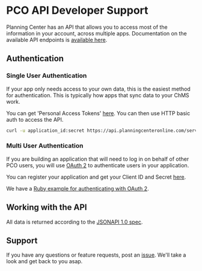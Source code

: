 # PCO API Developer Support

Planning Center has an API that allows you to access most of the information in your account, across multiple apps. Documentation on the available API endpoints is [available here](http://planningcenter.github.io/api-docs/).

## Authentication

### Single User Authentication

If your app only needs access to your own data, this is the easiest method for authentication. This is typically how apps that sync data to your ChMS work.

You can get 'Personal Access Tokens' [here](https://api.planningcenteronline.com/oauth/applications).  You can then use HTTP basic auth to access the API.

```bash
curl -u application_id:secret https://api.planningcenteronline.com/services/v2/
```

### Multi User Authentication

If you are building an application that will need to log in on behalf of other PCO users, you will use [OAuth 2](http://oauth.net/2/) to authenticate users in your application.

You can register your application and get your Client ID and Secret [here](https://api.planningcenteronline.com/oauth/applications).

We have a [Ruby example for authenticating with OAuth 2](https://github.com/planningcenter/pco_api_oauth_example).

## Working with the API

All data is returned according to the [JSONAPI 1.0 spec](http://jsonapi.org).

## Support

If you have any questions or feature requests, post an [issue](https://github.com/ministrycentered/developers/issues). We'll take a look and get back to you asap.
